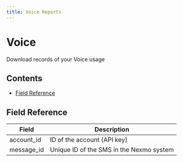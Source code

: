 ```yaml
---
title: Voice Reports
---
```


# Voice

Download records of your Voice usage

## Contents

* [Field Reference](#field-reference)

## Field Reference

| Field              | Description                                            |
|--------------------|--------------------------------------------------------|
| account_id         | ID of the account (API key)                            |
| message_id         | Unique ID of the SMS in the Nexmo system               |
